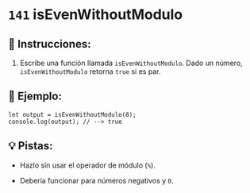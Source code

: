 # `141` isEvenWithoutModulo

## 📝 Instrucciones:

1. Escribe una función llamada `isEvenWithoutModulo`. Dado un número, `isEvenWithoutModulo` retorna `true` si es par. 

## 📎 Ejemplo:

```Js
let output = isEvenWithoutModulo(8);
console.log(output); // --> true
```

## 💡 Pistas:

+ Hazlo sin usar el operador de módulo (`%`). 

+ Debería funcionar para números negativos y `0`.
